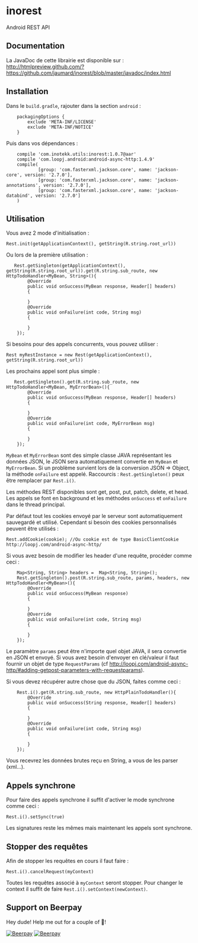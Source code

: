 # inorest
Android REST API

## Documentation 
La JavaDoc de cette librairie est disponible sur : http://htmlpreview.github.com/?https://github.com/jaumard/inorest/blob/master/javadoc/index.html

## Installation

Dans le `build.gradle`, rajouter dans la section `android` : 
```
    packagingOptions {
        exclude 'META-INF/LICENSE'
        exclude 'META-INF/NOTICE'
    }
```
Puis dans vos dépendances : 
```
    compile 'com.inotekk.utils:inorest:1.0.7@aar'
    compile 'com.loopj.android:android-async-http:1.4.9'
    compile(
            [group: 'com.fasterxml.jackson.core', name: 'jackson-core', version: '2.7.0'],
            [group: 'com.fasterxml.jackson.core', name: 'jackson-annotations', version: '2.7.0'],
            [group: 'com.fasterxml.jackson.core', name: 'jackson-databind', version: '2.7.0']
    )
```

## Utilisation 
Vous avez 2 mode d'initialisation : 

    Rest.init(getApplicationContext(), getString(R.string.root_url))

Ou lors de la première utilisation : 

```
   Rest.getSingleton(getApplicationContext(), getString(R.string.root_url)).get(R.string.sub_route, new HttpTodoHandler<MyBean, String>(){
      	@Override
        public void onSuccess(MyBean response, Header[] headers)
        {
         
        }
      	@Override
        public void onFailure(int code, String msg)
        {
          
        }
    });
```

Si besoins pour des appels concurrents, vous pouvez utiliser : 
```
Rest myRestInstance = new Rest(getApplicationContext(), getString(R.string.root_url))
```

Les prochains appel sont plus simple : 
```
   Rest.getSingleton().get(R.string.sub_route, new HttpTodoHandler<MyBean, MyErrorBean>(){
      	@Override
        public void onSuccess(MyBean response, Header[] headers)
        {
         
        }
      	@Override
        public void onFailure(int code, MyErrorBean msg)
        {
          
        }
    });
```

`MyBean` et `MyErrorBean` sont des simple classe JAVA représentant les données JSON, le JSON sera automatiquement convertie  en `MyBean` et `MyErrorBean`. Si un problème survient lors de la conversion JSON => Object, la méthode `onFailure` est appelé.
Raccourcis : `Rest.getSingleton()` peux être remplacer par `Rest.i()`.

Les méthodes REST disponibles sont get, post, put, patch, delete, et head. Les appels se font en background et les méthodes `onSuccess` et `onFailure` dans le thread principal.

Par défaut tout les cookies envoyé par le serveur sont automatiquement sauvegardé et utilisé. Cependant si besoin des cookies personnalisés peuvent être utilisés : 

    Rest.addCookie(cookie); //Ou cookie est de type BasicClientCookie http://loopj.com/android-async-http/

Si vous avez besoin de modifier les header d'une requête, procéder comme ceci :

```
    Map<String, String> headers =  Map<String, String>();
    Rest.getSingleton().post(R.string.sub_route, params, headers, new HttpTodoHandler<MyBean>(){
      	@Override
        public void onSuccess(MyBean response)
        {
         
        }
      	@Override
        public void onFailure(int code, String msg)
        {
          
        }
    });
```

Le paramètre `params` peut être n'importe quel objet JAVA, il sera convertie en JSON et envoyé. Si vous avez besoin d'envoyer en clé/valeur il faut fournir un objet de type `RequestParams` (cf http://loopj.com/android-async-http/#adding-getpost-parameters-with-requestparams).

Si vous devez récupérer autre chose que du JSON, faites comme ceci : 

```
    Rest.i().get(R.string.sub_route, new HttpPlainTodoHandler(){
      	@Override
        public void onSuccess(String response, Header[] headers)
        {
         
        }
      	@Override
        public void onFailure(int code, String msg)
        {
          
        }
    });
```

Vous recevrez les données brutes reçu en String, a vous de les parser (xml...).

## Appels synchrone
Pour faire des appels synchrone il suffit d'activer le mode synchrone comme ceci : 

    Rest.i().setSync(true)

Les signatures reste les mêmes mais maintenant les appels sont synchrone.

## Stopper des requêtes
Afin de stopper les requêtes en cours il faut faire : 

```
Rest.i().cancelRequest(myContext)
```

Toutes les requêtes associé à `myContext` seront stopper. Pour changer le context il suffit de faire `Rest.i().setContext(newContext)`.

## Support on Beerpay
Hey dude! Help me out for a couple of :beers:!

[![Beerpay](https://beerpay.io/jaumard/inorest/badge.svg?style=beer-square)](https://beerpay.io/jaumard/inorest)  [![Beerpay](https://beerpay.io/jaumard/inorest/make-wish.svg?style=flat-square)](https://beerpay.io/jaumard/inorest?focus=wish)